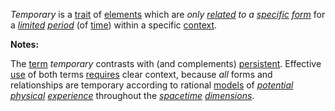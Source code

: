 *Temporary* is a [trait](https://github.com/gcassel/Modular-Organization-Terminology/blob/master/terms/trait.md) of [elements](https://github.com/gcassel/Modular-Organization-Terminology/blob/master/terms/element.md) which are *only [related](https://github.com/gcassel/Modular-Organization-Terminology/blob/master/terms/relationship.md) to a [specific](https://github.com/gcassel/Modular-Organization-Terminology/blob/master/terms/specific.md) [form](https://github.com/gcassel/Modular-Organization-Terminology/blob/master/terms/form.md)* for a *[limited](https://github.com/gcassel/Modular-Organization-Terminology/blob/master/terms/limit.md) [period](https://github.com/gcassel/Modular-Organization-Terminology/blob/master/terms/period.md)* (of [time](https://github.com/gcassel/Modular-Organization-Terminology/blob/master/terms/time.md)) within a specific [context](https://github.com/gcassel/Modular-Organization-Terminology/blob/master/terms/context.md).
		
**Notes:**  
		
The [term](https://github.com/gcassel/Modular-Organization-Terminology/blob/master/terms/term.md) *temporary* contrasts with (and complements) [persistent](https://github.com/gcassel/Modular-Organization-Terminology/blob/master/terms/persist.md).  Effective [use](https://github.com/gcassel/Modular-Organization-Terminology/blob/master/terms/use.md) of both terms [requires](https://github.com/gcassel/Modular-Organization-Terminology/blob/master/terms/requirement.md) clear context, because *all* forms and relationships are temporary according to rational [models](https://github.com/gcassel/Modular-Organization-Terminology/blob/master/terms/model.md) of *[potential](https://github.com/gcassel/Modular-Organization-Terminology/blob/master/terms/potential.md) [physical](https://github.com/gcassel/Modular-Organization-Terminology/blob/master/terms/physical.md) [experience](https://github.com/gcassel/Modular-Organization-Terminology/blob/master/terms/experience.md)* throughout the *[spacetime](https://github.com/gcassel/Modular-Organization-Terminology/blob/master/terms/spacetime.md) [dimensions](https://github.com/gcassel/Modular-Organization-Terminology/blob/master/terms/dimension.md)*.

